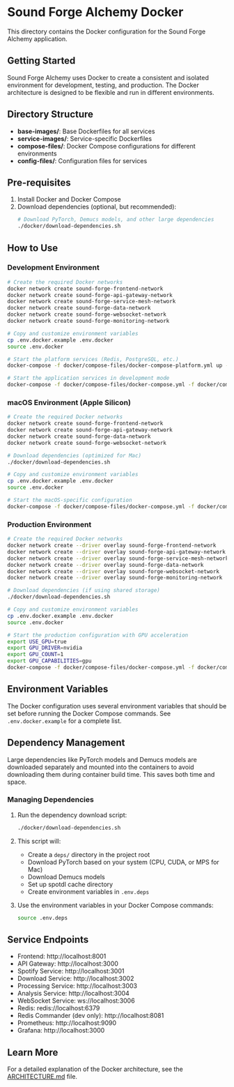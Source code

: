 # Sound Forge Alchemy Docker

This directory contains the Docker configuration for the Sound Forge Alchemy application.

## Getting Started

Sound Forge Alchemy uses Docker to create a consistent and isolated environment for development, testing, and production. The Docker architecture is designed to be flexible and run in different environments.

## Directory Structure

- **base-images/**: Base Dockerfiles for all services
- **service-images/**: Service-specific Dockerfiles
- **compose-files/**: Docker Compose configurations for different environments
- **config-files/**: Configuration files for services

## Pre-requisites

1. Install Docker and Docker Compose
2. Download dependencies (optional, but recommended):
   ```bash
   # Download PyTorch, Demucs models, and other large dependencies
   ./docker/download-dependencies.sh
   ```

## How to Use

### Development Environment

```bash
# Create the required Docker networks
docker network create sound-forge-frontend-network
docker network create sound-forge-api-gateway-network
docker network create sound-forge-service-mesh-network
docker network create sound-forge-data-network
docker network create sound-forge-websocket-network
docker network create sound-forge-monitoring-network

# Copy and customize environment variables
cp .env.docker.example .env.docker
source .env.docker

# Start the platform services (Redis, PostgreSQL, etc.)
docker-compose -f docker/compose-files/docker-compose-platform.yml up -d

# Start the application services in development mode
docker-compose -f docker/compose-files/docker-compose.yml -f docker/compose-files/docker-compose.dev.yml up -d
```

### macOS Environment (Apple Silicon)

```bash
# Create the required Docker networks
docker network create sound-forge-frontend-network
docker network create sound-forge-api-gateway-network
docker network create sound-forge-data-network
docker network create sound-forge-websocket-network

# Download dependencies (optimized for Mac)
./docker/download-dependencies.sh

# Copy and customize environment variables
cp .env.docker.example .env.docker
source .env.docker

# Start the macOS-specific configuration
docker-compose -f docker/compose-files/docker-compose.yml -f docker/compose-files/docker-compose.mac.yml up -d
```

### Production Environment

```bash
# Create the required Docker networks
docker network create --driver overlay sound-forge-frontend-network
docker network create --driver overlay sound-forge-api-gateway-network
docker network create --driver overlay sound-forge-service-mesh-network
docker network create --driver overlay sound-forge-data-network
docker network create --driver overlay sound-forge-websocket-network
docker network create --driver overlay sound-forge-monitoring-network

# Download dependencies (if using shared storage)
./docker/download-dependencies.sh

# Copy and customize environment variables
cp .env.docker.example .env.docker
source .env.docker

# Start the production configuration with GPU acceleration
export USE_GPU=true
export GPU_DRIVER=nvidia
export GPU_COUNT=1
export GPU_CAPABILITIES=gpu
docker-compose -f docker/compose-files/docker-compose.yml -f docker/compose-files/docker-compose.prod.yml up -d
```

## Environment Variables

The Docker configuration uses several environment variables that should be set before running the Docker Compose commands. See `.env.docker.example` for a complete list.

## Dependency Management

Large dependencies like PyTorch models and Demucs models are downloaded separately and mounted into the containers to avoid downloading them during container build time. This saves both time and space.

### Managing Dependencies

1. Run the dependency download script:
   ```bash
   ./docker/download-dependencies.sh
   ```

2. This script will:
   - Create a `deps/` directory in the project root
   - Download PyTorch based on your system (CPU, CUDA, or MPS for Mac)
   - Download Demucs models
   - Set up spotdl cache directory
   - Create environment variables in `.env.deps`

3. Use the environment variables in your Docker Compose commands:
   ```bash
   source .env.deps
   ```

## Service Endpoints

- Frontend: http://localhost:8001
- API Gateway: http://localhost:3000
- Spotify Service: http://localhost:3001
- Download Service: http://localhost:3002
- Processing Service: http://localhost:3003
- Analysis Service: http://localhost:3004
- WebSocket Service: ws://localhost:3006
- Redis: redis://localhost:6379
- Redis Commander (dev only): http://localhost:8081
- Prometheus: http://localhost:9090
- Grafana: http://localhost:3000

## Learn More

For a detailed explanation of the Docker architecture, see the [ARCHITECTURE.md](./ARCHITECTURE.md) file.